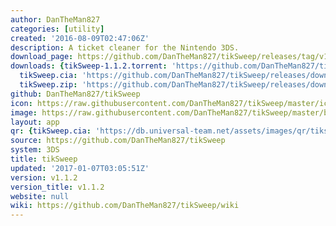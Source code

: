 ```yaml
---
author: DanTheMan827
categories: [utility]
created: '2016-08-09T02:47:06Z'
description: A ticket cleaner for the Nintendo 3DS.
download_page: https://github.com/DanTheMan827/tikSweep/releases/tag/v1.1.2
downloads: {tikSweep-1.1.2.torrent: 'https://github.com/DanTheMan827/tikSweep/releases/download/v1.1.2/tikSweep-1.1.2.torrent',
  tikSweep.cia: 'https://github.com/DanTheMan827/tikSweep/releases/download/v1.1.2/tikSweep.cia',
  tikSweep.zip: 'https://github.com/DanTheMan827/tikSweep/releases/download/v1.1.2/tikSweep.zip'}
github: DanTheMan827/tikSweep
icon: https://raw.githubusercontent.com/DanTheMan827/tikSweep/master/icon.png
image: https://raw.githubusercontent.com/DanTheMan827/tikSweep/master/banner.png
layout: app
qr: {tikSweep.cia: 'https://db.universal-team.net/assets/images/qr/tiksweep.cia.png'}
source: https://github.com/DanTheMan827/tikSweep
system: 3DS
title: tikSweep
updated: '2017-01-07T03:05:51Z'
version: v1.1.2
version_title: v1.1.2
website: null
wiki: https://github.com/DanTheMan827/tikSweep/wiki
---
```

